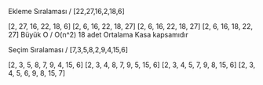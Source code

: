 Ekleme Sıralaması / [22,27,16,2,18,6]

[2, 27, 16, 22, 18, 6]
[2, 6, 16, 22, 18, 27]
[2, 6, 16, 22, 18, 27]
[2, 6, 16, 18, 22, 27]
Büyük O / O(n^2) 18 adet Ortalama Kasa kapsamıdır

Seçim Sıralaması / [7,3,5,8,2,9,4,15,6]

[2, 3, 5, 8, 7, 9, 4, 15, 6]
[2, 3, 4, 8, 7, 9, 5, 15, 6]
[2, 3, 4, 5, 7, 9, 8, 15, 6]
[2, 3, 4, 5, 6, 9, 8, 15, 7]
